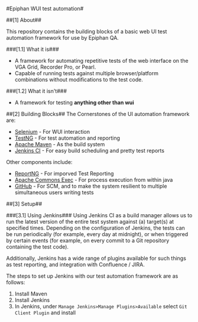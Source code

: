 #Epiphan WUI test automation#

##[1] About##

This repository contains the building blocks of
a basic web UI test automation framework for use by Epiphan QA.

###[1.1] What it is###
* A framework for automating repetitive tests of the web interface on
  the VGA Grid, Recorder Pro, or Pearl.
* Capable of running tests against multiple browser/platform combinations
  without modifications to the test code.

###[1.2] What it isn't###
* A framework for testing **anything other than wui**

##[2] Building Blocks##
The Cornerstones of the UI automation framework are:
* [Selenium](http://seleniumhq.org) - For WUI interaction
* [TestNG](http://testng.org) - For test automation and reporting
* [Apache Maven](http://maven.apache.org) - As the build system
* [Jenkins CI](http://jenkins-ci.org) - For easy build scheduling and pretty
  test reports

Other components include:
* [ReportNG](http://reportng.uncommons.org) - For imporved Test Reporting
* [Apache Commons Exec](http://commons.apache.org/exec/) - For process
  execution from within java
* [GitHub](http://github.org) - For SCM, and to make the system resilient to
  multiple simultaneous users writing tests

##[3] Setup##

###[3.1] Using Jenkins###
Using Jenkins CI as a build manager allows us to run the latest version of the
entire test system against (a) target(s) at specified times.
Depending on the configuration of Jenkins, the tests can be run periodically
(for example, every day at midnight), or when triggered by certain events
(for example, on every commit to a Git repository containing the test code).

Additionally, Jenkins has a wide range of plugins available for such things as
test reporting, and integration with Confluence / JIRA.

The steps to set up Jenkins with our test automation framework are as follows:

1.  Install Maven
2.  Install Jenkins
3.  In Jenkins, under `Manage Jenkins>Manage Plugins>Available`
    select `Git Client Plugin` and install
